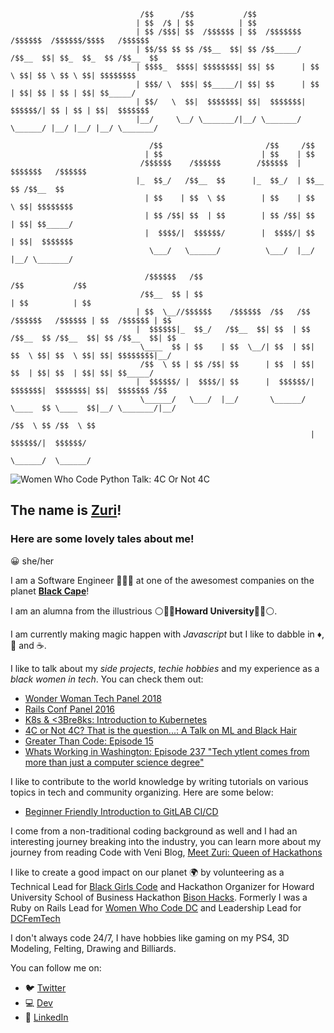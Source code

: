 ```
                             /$$      /$$           /$$
                            | $$  /$ | $$          | $$
                            | $$ /$$$| $$  /$$$$$$ | $$  /$$$$$$$  /$$$$$$  /$$$$$$/$$$$   /$$$$$$
                            | $$/$$ $$ $$ /$$__  $$| $$ /$$_____/ /$$__  $$| $$_  $$_  $$ /$$__  $$
                            | $$$$_  $$$$| $$$$$$$$| $$| $$      | $$  \ $$| $$ \ $$ \ $$| $$$$$$$$
                            | $$$/ \  $$$| $$_____/| $$| $$      | $$  | $$| $$ | $$ | $$| $$_____/
                            | $$/   \  $$|  $$$$$$$| $$|  $$$$$$$|  $$$$$$/| $$ | $$ | $$|  $$$$$$$
                            |__/     \__/ \_______/|__/ \_______/ \______/ |__/ |__/ |__/ \_______/

                               /$$                       /$$     /$$
                              | $$                      | $$    | $$
                             /$$$$$$    /$$$$$$        /$$$$$$  | $$$$$$$   /$$$$$$
                            |_  $$_/   /$$__  $$      |_  $$_/  | $$__  $$ /$$__  $$
                              | $$    | $$  \ $$        | $$    | $$  \ $$| $$$$$$$$
                              | $$ /$$| $$  | $$        | $$ /$$| $$  | $$| $$_____/
                              |  $$$$/|  $$$$$$/        |  $$$$/| $$  | $$|  $$$$$$$
                               \___/   \______/          \___/  |__/  |__/ \_______/

                              /$$$$$$   /$$                                             /$$           /$$
                             /$$__  $$ | $$                                            | $$          | $$
                            | $$  \__//$$$$$$    /$$$$$$  /$$   /$$  /$$$$$$   /$$$$$$ | $$  /$$$$$$ | $$
                            |  $$$$$$|_  $$_/   /$$__  $$| $$  | $$ /$$__  $$ /$$__  $$| $$ /$$__  $$| $$
                             \____  $$ | $$    | $$  \__/| $$  | $$| $$  \ $$| $$  \ $$| $$| $$$$$$$$|__/
                             /$$  \ $$ | $$ /$$| $$      | $$  | $$| $$  | $$| $$  | $$| $$| $$_____/
                            |  $$$$$$/ |  $$$$/| $$      |  $$$$$$/|  $$$$$$$|  $$$$$$$| $$|  $$$$$$$ /$$
                             \______/   \___/  |__/       \______/  \____  $$ \____  $$|__/ \_______/|__/
                                                                    /$$  \ $$ /$$  \ $$
                                                                   |  $$$$$$/|  $$$$$$/
                                                                    \______/  \______/
```
![Women Who Code Python Talk: 4C Or Not 4C ](https://github.com/thestrugglingblack/thestrugglingblack/blob/master/assets/IMG_2637.jpeg)

## The name is [Zuri](http://www.zurihunter.com)! 

### Here are some lovely tales about me!
😀 she/her

I am a Software Engineer 👩🏾‍💻 at one of the awesomest companies on the planet **[Black Cape](http://www.blackcape.io)**! 

I am an alumna from the illustrious ⚪️🔵🔴**Howard University**🔴🔵⚪.️

I am currently making magic happen with _Javascript_ but I like to dabble in ♦️, 🐍 and ☕️.

I like to talk about my _side projects_, _techie hobbies_ and my experience as a _black women in tech_. You can check them out:
* [Wonder Woman Tech Panel 2018](https://wonderwomentech.com/speaker/zuri-hunter/)
* [Rails Conf Panel 2016](https://confreaks.tv/presenters/zuri-hunter)
* [K8s & <3Bre8ks: Introduction to Kubernetes](https://www.youtube.com/watch?v=nzvuGhjk7Ns&t=2s)
* [4C or Not 4C? That is the question...: A Talk on ML and Black Hair](https://www.youtube.com/watch?v=LtqaumBsuPM)
* [Greater Than Code: Episode 15](http://podbay.fm/show/1163023878/e/1484177065?autostart=1)
* [Whats Working in Washington: Episode 237 "Tech ytlent comes from more than just a computer science degree"](https://admin.podcastone.com/episode/Whats-Working-in-Washington---Ep-237---Tech-talent-comes-from-more-than-just-a-computer-science-degree---Zuri-Hunter)

I like to contribute to the world knowledge by writing tutorials on various topics in tech and community organizing. Here are some below:
* [Beginner Friendly Introduction to GitLAB CI/CD](https://dev.to/zurihunter/beginner-friendly-introduction-to-gitlabcicd-4p5a)

I come from a non-traditional coding background as well and I had an interesting journey breaking into the industry, you can learn more about my journey from reading Code with Veni Blog, [Meet Zuri: Queen of Hackathons](http://blog.codewithveni.com/meet-zuri-queen-hackathons/)

I like to create a good impact on our planet 🌍 by volunteering as a Technical Lead for [Black Girls Code](http://www.blackgirlscode.org) and Hackathon Organizer for Howard University School of Business Hackathon [Bison Hacks](http://www.bisonhacks.com). Formerly I was a Ruby on Rails Lead for [Women Who Code DC](https://www.meetup.com/Women-Who-Code-DC) and Leadership Lead for [DCFemTech](http://www.dcfemtech.org)

I don't always code 24/7, I have hobbies like gaming on my PS4, 3D Modeling, Felting, Drawing and Billiards.

You can follow me on:
* 🐦 [Twitter](https://twitter.com/ZuriHunter)
* 💻 [Dev](https://dev.to/zurihunter)
* 💼 [LinkedIn](https://www.linkedin.com/in/zuri-hunter-748ba514/)


